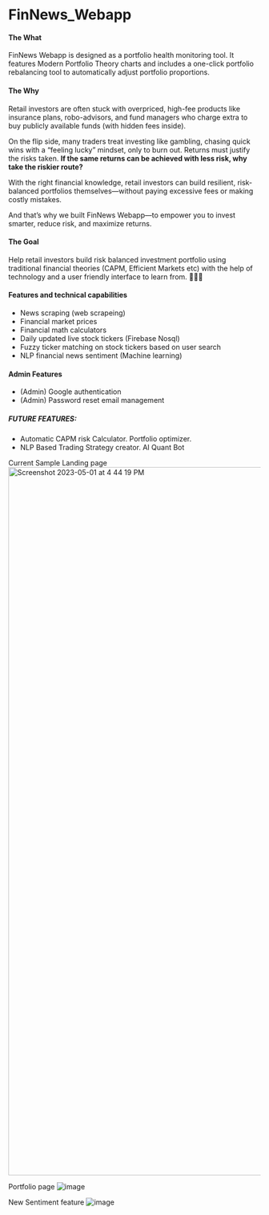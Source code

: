 # FinNews_Webapp 

#### The What
FinNews Webapp is designed as a portfolio health monitoring tool. It features Modern Portfolio Theory charts and includes a one-click portfolio rebalancing tool to automatically adjust portfolio proportions.

#### The Why
Retail investors are often stuck with overpriced, high-fee products like insurance plans, robo-advisors, and fund managers who charge extra to buy publicly available funds (with hidden fees inside).

On the flip side, many traders treat investing like gambling, chasing quick wins with a “feeling lucky” mindset, only to burn out. Returns must justify the risks taken. **If the same returns can be achieved with less risk, why take the riskier route?**

With the right financial knowledge, retail investors can build resilient, risk-balanced portfolios themselves—without paying excessive fees or making costly mistakes.

And that’s why we built FinNews Webapp—to empower you to invest smarter, reduce risk, and maximize returns.

#### The Goal
Help retail investors build risk balanced investment portfolio using traditional financial theories (CAPM, Efficient Markets etc) with the help of technology and a user friendly interface to learn from. 🚀🚀🚀

#### Features and technical capabilities
- News scraping (web scrapeing)
- Financial market prices
- Financial math calculators
- Daily updated live stock tickers (Firebase Nosql)
- Fuzzy ticker matching on stock tickers based on user search
- NLP financial news sentiment (Machine learning)

#### Admin Features
- (Admin) Google authentication
- (Admin) Password reset email management

##### FUTURE FEATURES:
- Automatic CAPM risk Calculator. Portfolio optimizer. 
- NLP Based Trading Strategy creator. AI Quant Bot

Current Sample Landing page
<img width="1412" alt="Screenshot 2023-05-01 at 4 44 19 PM" src="https://user-images.githubusercontent.com/54022757/235430582-48b81d1d-e606-450a-95e9-226258e0fd44.png">

Portfolio page
![image](https://github.com/Sakthibats/FinNews_Webapp/assets/54022757/e5b68283-e562-433a-ab8e-1ca8281b0e73)

New Sentiment feature 
![image](https://github.com/Sakthibats/FinNews_Webapp/assets/54022757/e3db8936-93a3-4ea7-be83-40bb81aaa377)

